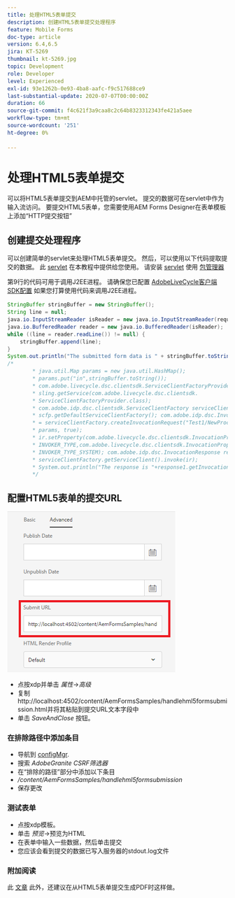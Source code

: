 ```yaml
---
title: 处理HTML5表单提交
description: 创建HTML5表单提交处理程序
feature: Mobile Forms
doc-type: article
version: 6.4,6.5
jira: KT-5269
thumbnail: kt-5269.jpg
topic: Development
role: Developer
level: Experienced
exl-id: 93e1262b-0e93-4ba8-aafc-f9c517688ce9
last-substantial-update: 2020-07-07T00:00:00Z
duration: 66
source-git-commit: f4c621f3a9caa8c2c64b8323312343fe421a5aee
workflow-type: tm+mt
source-wordcount: '251'
ht-degree: 0%

---
```


# 处理HTML5表单提交

可以将HTML5表单提交到AEM中托管的servlet。 提交的数据可在servlet中作为输入流访问。 要提交HTML5表单，您需要使用AEM Forms Designer在表单模板上添加“HTTP提交按钮”

## 创建提交处理程序

可以创建简单的servlet来处理HTML5表单提交。 然后，可以使用以下代码提取提交的数据。 此 [servlet](assets/html5-submit-handler.zip) 在本教程中提供给您使用。 请安装 [servlet](assets/html5-submit-handler.zip) 使用 [包管理器](http://localhost:4502/crx/packmgr/index.jsp)

第9行的代码可用于调用J2EE进程。 请确保您已配置 [AdobeLiveCycle客户端SDK配置](https://helpx.adobe.com/aem-forms/6/submit-form-data-livecycle-process.html) 如果您打算使用代码来调用J2EE进程。

```java
StringBuffer stringBuffer = new StringBuffer();
String line = null;
java.io.InputStreamReader isReader = new java.io.InputStreamReader(request.getInputStream(), "UTF-8");
java.io.BufferedReader reader = new java.io.BufferedReader(isReader);
while ((line = reader.readLine()) != null) {
    stringBuffer.append(line);
}
System.out.println("The submitted form data is " + stringBuffer.toString());
/*
        * java.util.Map params = new java.util.HashMap();
        * params.put("in",stringBuffer.toString());
        * com.adobe.livecycle.dsc.clientsdk.ServiceClientFactoryProvider scfp =
        * sling.getService(com.adobe.livecycle.dsc.clientsdk.
        * ServiceClientFactoryProvider.class);
        * com.adobe.idp.dsc.clientsdk.ServiceClientFactory serviceClientFactory =
        * scfp.getDefaultServiceClientFactory(); com.adobe.idp.dsc.InvocationRequest ir
        * = serviceClientFactory.createInvocationRequest("Test1/NewProcess1", "invoke",
        * params, true);
        * ir.setProperty(com.adobe.livecycle.dsc.clientsdk.InvocationProperties.
        * INVOKER_TYPE,com.adobe.livecycle.dsc.clientsdk.InvocationProperties.
        * INVOKER_TYPE_SYSTEM); com.adobe.idp.dsc.InvocationResponse response1 =
        * serviceClientFactory.getServiceClient().invoke(ir);
        * System.out.println("The response is "+response1.getInvocationId());
        */
```


## 配置HTML5表单的提交URL

![submit-url](assets/submit-url.PNG)

* 点按xdp并单击 _属性_->_高级_
* 复制http://localhost:4502/content/AemFormsSamples/handlehml5formsubmission.html并将其粘贴到提交URL文本字段中
* 单击 _SaveAndClose_ 按钮。

### 在排除路径中添加条目

* 导航到 [configMgr](http://localhost:4502/system/console/configMgr).
* 搜索 _AdobeGranite CSRF筛选器_
* 在“排除的路径”部分中添加以下条目
* _/content/AemFormsSamples/handlehml5formsubmission_
* 保存更改

### 测试表单

* 点按xdp模板。
* 单击 _预览_->预览为HTML
* 在表单中输入一些数据，然后单击提交
* 您应该会看到提交的数据已写入服务器的stdout.log文件

### 附加阅读

此 [文章](https://experienceleague.adobe.com/docs/experience-manager-learn/forms/document-services/generate-pdf-from-mobile-form-submission-article.html) 此外，还建议在从HTML5表单提交生成PDF时这样做。
